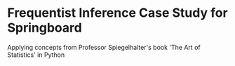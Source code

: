 # Frequentist Inference Case Study for Springboard

Applying concepts from Professor Spiegelhalter's book 'The Art of Statistics' in Python
